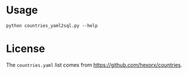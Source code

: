 Usage
=====

    python countries_yaml2sql.py --help

License
=======

The `countries.yaml` list comes from https://github.com/hexorx/countries.
